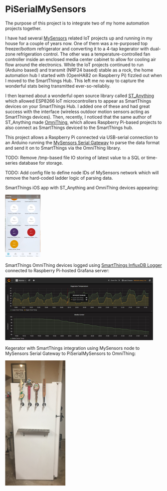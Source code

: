 # PiSerialMySensors

The purpose of this project is to integrate two of my home automation projects together.

I have had several [MySensors](https://www.mysensors.org/) related IoT projects up and running in my house for a couple of years now.  One of them was a re-purposed top freezer/bottom refrigerator and converting it to a 4-tap kegerator with dual-zone refrigeration control.  The other was a temperature-controlled fan controller inside an enclosed media center cabinet to allow for cooling air flow around the electronics. While the IoT projects continued to run (Arduino based) and transmit (NRF24 based) stable as a rock, the home automation hub I started with (OpenHAB2 on Raspberry Pi) fizzled out when I moved to the SmartThings Hub.  This left me no way to capture the wonderful stats being transmitted ever-so-reliabliy.

I then learned about a wonderful open source library called [ST_Anything](https://github.com/DanielOgorchock/ST_Anything) which allowed ESP8266 IoT microcontrollers to appear as SmartThings devices on your SmartThings Hub.  I added one of these and had great success with the interface (wireless outdoor motion sensors acting as SmartThings devices).  Then, recently, I noticed that the same author of ST_Anything made [OmniThing](https://github.com/DanielOgorchock/OmniThing), which allows Raspberry Pi-based projects to also connect as SmartThings deviced to the SmartThings hub.

This project allows a Raspberry Pi connected via USB-serial connection to an Arduino running the [MySensors Serial Gateway](https://www.mysensors.org/build/serial_gateway) to parse the data format and send it on to SmartThings via the OmniThing library.

TODO: Remove /tmp-based file IO storing of latest value to a SQL or time-series database for storage.

TODO: Add config file to define node IDs of MySensors network which will remove the hard-coded ladder logic of parsing data.

SmartThings iOS app with ST_Anything and OmniThing devices appearing:

<img src="https://github.com/BillKlineVT/PiSerialMySensors/blob/master/screenshots/SmartThings%20App.JPG" alt="" height="200"/>

SmartThings OmniThing devices logged using [SmartThings InfluxDB Logger](https://github.com/codersaur/SmartThings/tree/master/smartapps/influxdb-logger) connected to Raspberry Pi-hosted Grafana server:

<img src="https://github.com/BillKlineVT/PiSerialMySensors/blob/master/screenshots/Grafana-SmartThings-OmniThing-MySensors-Integration.JPG" alt="" height="200"/>

Kegerator with SmartThings integration using MySensors node to MySensors Serial Gateway to PiSerialMySensors to OmniThing:

<img src="https://github.com/BillKlineVT/PiSerialMySensors/blob/master/screenshots/Kegerator.jpg" alt="" height="400"/>
